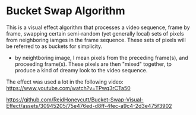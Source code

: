 # Bucket Swap Algorithm

This is a visual effect algorithm that processes a video sequence, frame by frame, swapping certain semi-random (yet generally local) sets of pixels from neighboring iamges in the frame sequence. These sets of pixels will be referred to as buckets for simplicity. 
- by neightboring image, I mean pixels from the preceding frame(s), and proceeding frame(s). These pixels are then "mixed" together, tp produce a kind of dreamy look to the video sequence.

The effect was used a lot in the following video: https://www.youtube.com/watch?v=TPwq3rCTa50


https://github.com/ReidHoneycutt/Bucket-Swap-Visual-Effect/assets/30945205/75e476ed-d8ff-4fec-a9c4-2d3e475f3902

